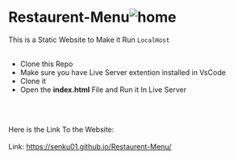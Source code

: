 # Restaurent-Menu![home](https://user-images.githubusercontent.com/60399486/149623574-7b90810c-fd80-4332-9c17-9950d915cd53.png)
This is a Static Website to Make it Run `LocalHost`<br></br>
<ul>
  <li>Clone this Repo </li>
  <li>Make sure you have Live Server extention installed in VsCode</li>
  <li>Clone it </li>
  <li>Open the <strong>index.html</strong> File and Run it In Live Server</li>
</ul>
<br></br>

Here is the Link To the Website:<br></br>
Link: https://senku01.github.io/Restaurent-Menu/
